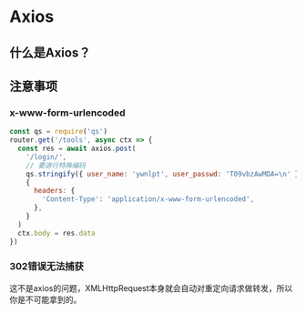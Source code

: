 # Axios

## 什么是Axios？



## 注意事项

### x-www-form-urlencoded

```js
const qs = require('qs')
router.get('/tools', async ctx => {
  const res = await axios.post(
    '/login/',
    // 要进行特殊编码
    qs.stringify({ user_name: 'ywnlpt', user_passwd: 'T09vbzAwMDA=\n' }),
    {
      headers: {
        'Content-Type': 'application/x-www-form-urlencoded',
      },
    }
  )
  ctx.body = res.data
})
```

### 302错误无法捕获

这不是axios的问题，XMLHttpRequest本身就会自动对重定向请求做转发，所以你是不可能拿到的。